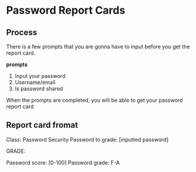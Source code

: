 # Password Report Cards

## Process

There is a few prompts that you are gonna have to input before you get the report card.

**prompts**

1. Input your password
2. Username/email
3. Is password shared

When the prompts are completed, you will be able to get your password report card

## Report card fromat

Class: Password Security
Password to grade: [inputted password]

GRADE:

Password score: [0-100]
Password grade: F-A
